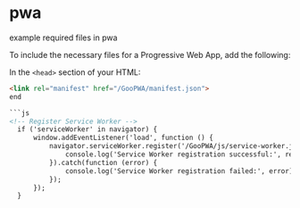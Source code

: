# pwa
example required files in pwa

To include the necessary files for a Progressive Web App, add the following:

In the `<head>` section of your HTML:

```html
<link rel="manifest" href="/GooPWA/manifest.json">
end

```js
<!-- Register Service Worker -->
  if ('serviceWorker' in navigator) {
      window.addEventListener('load', function () {
          navigator.serviceWorker.register('/GooPWA/js/service-worker.js').then(function (registration) {
              console.log('Service Worker registration successful:', registration);
          }).catch(function (error) {
              console.log('Service Worker registration failed:', error);
          });
      });
  }
